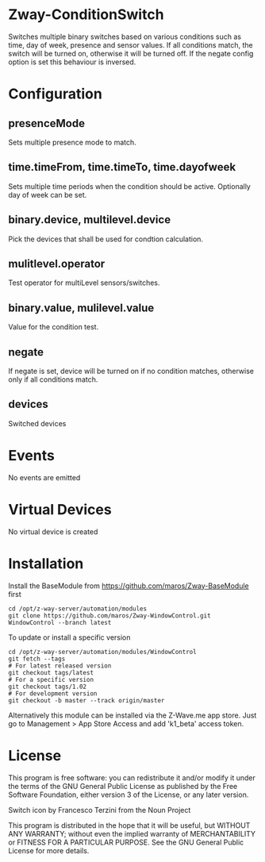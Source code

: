 # Zway-ConditionSwitch

Switches multiple binary switches based on various conditions such as time, 
day of week, presence and sensor values. If all conditions match, the switch
will be turned on, otherwise it will be turned off. If the negate config
option is set this behaviour is inversed.

# Configuration

## presenceMode

Sets multiple presence mode to match.

## time.timeFrom, time.timeTo, time.dayofweek

Sets multiple time periods when the condition should be active. Optionally
day of week can be set.

## binary.device, multilevel.device

Pick the devices that shall be used for condtion calculation.

## mulitlevel.operator

Test operator for multiLevel sensors/switches.

## binary.value, mulilevel.value

Value for the condition test. 

## negate

If negate is set, device will be turned on if no condition matches, otherwise
only if all conditions match.

## devices

Switched devices

# Events

No events are emitted

# Virtual Devices

No virtual device is created

# Installation

Install the BaseModule from https://github.com/maros/Zway-BaseModule first

```shell
cd /opt/z-way-server/automation/modules
git clone https://github.com/maros/Zway-WindowControl.git WindowControl --branch latest
```

To update or install a specific version
```shell
cd /opt/z-way-server/automation/modules/WindowControl
git fetch --tags
# For latest released version
git checkout tags/latest
# For a specific version
git checkout tags/1.02
# For development version
git checkout -b master --track origin/master
```

Alternatively this module can be installed via the Z-Wave.me app store. Just
go to Management > App Store Access and add 'k1_beta' access token.


# License

This program is free software: you can redistribute it and/or modify
it under the terms of the GNU General Public License as published by
the Free Software Foundation, either version 3 of the License, or any 
later version.

Switch icon by Francesco Terzini from the Noun Project

This program is distributed in the hope that it will be useful,
but WITHOUT ANY WARRANTY; without even the implied warranty of
MERCHANTABILITY or FITNESS FOR A PARTICULAR PURPOSE. See the
GNU General Public License for more details.
